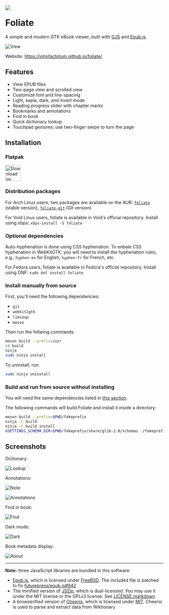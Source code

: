 <img src="data/com.github.johnfactotum.Foliate.svg" align="left">

# Foliate

A simple and modern GTK eBook viewer, built with [GJS](https://gitlab.gnome.org/GNOME/gjs) and [Epub.js](https://github.com/futurepress/epub.js/).

![View](data/screenshots/view.png)

Website: https://johnfactotum.github.io/foliate/

## Features

- View EPUB files
- Two-page view and scrolled view
- Customize font and line-spacing
- Light, sepia, dark, and invert mode
- Reading progress slider with chapter marks
- Bookmarks and annotations
- Find in book
- Quick dictionary lookup
- Touchpad gestures: use two-finger swipe to turn the page

## Installation

### Flatpak

<a href='https://flathub.org/apps/details/com.github.johnfactotum.Foliate'><img height='50' alt='Download on Flathub' src='https://flathub.org/assets/badges/flathub-badge-en.png'/></a>

### Distribution packages

For Arch Linux users, two packages are available on the AUR: [`foliate`](https://aur.archlinux.org/packages/foliate/) (stable version), [`foliate-git`](https://aur.archlinux.org/packages/foliate-git/) (Git version)

For Void Linux users, foliate is available in Void's official repository. Install using xbps: `xbps-install -S foliate`

### Optional dependencies

Auto-hyphenation is done using CSS hyphenation. To enbale CSS hyphenation in WebKitGTK, you will need to install the hyphenation rules, e.g., `hyphen-en` for English, `hyphen-fr` for French, etc.

For Fedora users, foliate is available in Fedora's official repository. Install using DNF: `sudo dnf install foliate`

### Install manually from source

First, you'll need the following dependencies:
- `gjs`
- `webkit2gtk`
- `libsoup`
- `meson`

Then run the follwing commands:

```bash
meson build --prefix=/usr
cd build
ninja
sudo ninja install
```

To uninstall, run:

```bash
sudo ninja uninstall
```

### Build and run from source without installing

You will need the same dependencies listed in [this section](#install-manually-from-source).

The following commands will build Foliate and install it inside a directory:

```bash
meson build --prefix=$PWD/fakeprefix
ninja -C build
ninja -C build install
GSETTINGS_SCHEMA_DIR=$PWD/fakeprefix/share/glib-2.0/schemas ./fakeprefix/bin/com.github.johnfactotum.Foliate
```

## Screenshots

Dictionary:

![Lookup](data/screenshots/lookup.png)

Annotations:

![Note](data/screenshots/note.png)

![Annotations](data/screenshots/annotations.png)

Find in book:

![Find](data/screenshots/find.png)

Dark mode:

![Dark](data/screenshots/dark.png)

Book metadata display:

![About](data/screenshots/about.png)

---

**Note:** three JavaScript libraries are bundled in this software:

- [Epub.js](https://github.com/futurepress/epub.js/), which is licensed under [FreeBSD](https://github.com/futurepress/epub.js/blob/master/license). The included file is patched to fix [futurepress/epub.js#942](https://github.com/futurepress/epub.js/issues/942)
- The minified version of [JSZip](https://stuk.github.io/jszip/), which is dual-licensed. You may use it under the MIT license or the GPLv3 license. See [LICENSE.markdown](https://github.com/Stuk/jszip/blob/master/LICENSE.markdown)
- A browserified version of [Cheerio](https://cheerio.js.org/), which is licensed under [MIT](https://github.com/cheeriojs/cheerio/blob/master/LICENSE). Cheerio is used to parse and extract data from Wiktionary
